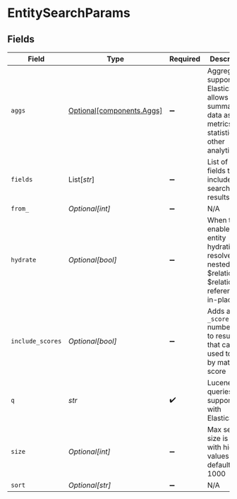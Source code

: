 # EntitySearchParams


## Fields

| Field                                                                                                      | Type                                                                                                       | Required                                                                                                   | Description                                                                                                | Example                                                                                                    |
| ---------------------------------------------------------------------------------------------------------- | ---------------------------------------------------------------------------------------------------------- | ---------------------------------------------------------------------------------------------------------- | ---------------------------------------------------------------------------------------------------------- | ---------------------------------------------------------------------------------------------------------- |
| `aggs`                                                                                                     | [Optional[components.Aggs]](../../models/shared/aggs.md)                                                   | :heavy_minus_sign:                                                                                         | Aggregation supported by ElasticSearch allows summarizing data as metrics, statistics, or other analytics. |                                                                                                            |
| `fields`                                                                                                   | List[*str*]                                                                                                | :heavy_minus_sign:                                                                                         | List of entity fields to include in search results                                                         | _id,_title,first_name                                                                                      |
| `from_`                                                                                                    | *Optional[int]*                                                                                            | :heavy_minus_sign:                                                                                         | N/A                                                                                                        |                                                                                                            |
| `hydrate`                                                                                                  | *Optional[bool]*                                                                                           | :heavy_minus_sign:                                                                                         | When true, enables entity hydration to resolve nested $relation & $relation_ref references in-place.       |                                                                                                            |
| `include_scores`                                                                                           | *Optional[bool]*                                                                                           | :heavy_minus_sign:                                                                                         | Adds a `_score` number field to results that can be used to rank by match score                            |                                                                                                            |
| `q`                                                                                                        | *str*                                                                                                      | :heavy_check_mark:                                                                                         | Lucene queries supported with ElasticSearch                                                                | _schema:contact AND status:active                                                                          |
| `size`                                                                                                     | *Optional[int]*                                                                                            | :heavy_minus_sign:                                                                                         | Max search size is 1000 with higher values defaulting to 1000                                              |                                                                                                            |
| `sort`                                                                                                     | *Optional[str]*                                                                                            | :heavy_minus_sign:                                                                                         | N/A                                                                                                        | _created_at:desc                                                                                           |